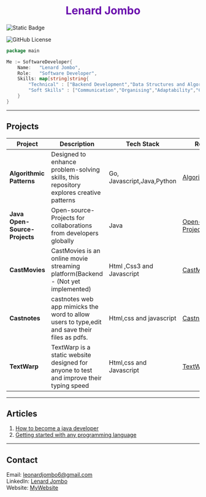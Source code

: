 
<h1 align="center" style="color:#6A0DAD;">Lenard Jombo</h1>

![Static Badge](https://img.shields.io/badge/Profile_views-119,431-green)

![GitHub License](https://img.shields.io/github/license/lenardjombo/AI-Blogger)




```go
package main

Me := SoftwareDeveloper{
    Name:   "Lenard Jombo",
    Role:   "Software Developer",
    Skills: map[string]string{
        "Technical" : ["Backend Development","Data Structures and Algorithms","Debugging", "Databases"],
        "Soft Skills" : ["Communication","Organising","Adaptability","Collaboration","Creativity"]
    }
}
```
---

##  **Projects**
| **Project**   | **Description**                               | **Tech Stack**               | **Repository**  |
|--------------|---------------------------------|---------------------------|---------------------------|
| **Algorithmic Patterns** | Designed to enhance problem-solving skills, this repository explores creative patterns | Go, Javascript,Java,Python | [AlgorithmicPatterns](https://github.com/lenardjombo/AlgorithmicPatterns) |
| **Java Open-Source-Projects** | Open-source-Projects for collaborations from developers globally |   Java   | [Open-Source-Projects](https://github.com/lenardjombo/Java-open-source-projects) |
| **CastMovies** | CastMovies is an online movie streaming platform(Backend - (Not yet implemented) |Html ,Css3 and Javascript | [CastMovies](https://github.com/lenardjombo/CastMovies)|
|**Castnotes** |castnotes web app mimicks the word to allow users to type,edit and save their files as pdfs.|Html,css and javascript|[Castnotes](https://github.com/lenardjombo/CastNotes) |
|**TextWarp**|TextWarp is a static website designed for anyone to test and improve their typing speed| Html,css and Javascript|[TextWarp](https://github.com/lenardjombo/Text-Warp)
---

##  **Articles**
 1. [How to become a java developer](https://medium.com/@leonardjombo6/how-to-become-a-java-software-developer-in-2024-ae656832bf4d?source=user_profile_page---------0-------------d1ea355b96b2---------------)  
 2. [Getting started with any programming language](https://medium.com/@leonardjombo6/getting-started-with-any-programming-language-97814bdecba2?source=user_profile_page---------2-------------d1ea355b96b2---------------)  

---
##  **Contact**
 Email: [leonardjombo6@gmail.com](mailto:leonardjombo6@gmail.com)  
 LinkedIn: [Lenard Jombo](https://www.linkedin.com/in/leonard-jombo-7063a3254/)  
 Website: [MyWebsite](https://jombo.netlify.app)  
